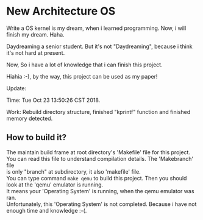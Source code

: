 # New Architecture OS
Write a OS kernel is my dream, when i learned programming. Now, i will finish my dream. Haha.

Daydreaming a senior student. But it's not "Daydreaming", because i think it's not hard at present.

Now, So i have a lot of knowledge that i can finish this project. 

Hiahia :-), by the way, this project can be used as my paper!

Update: 

Time: Tue Oct 23 13:50:26 CST 2018. 

Work: Rebuild directory structure, finished "kprintf" function and finished memory detected.

## How to build it?
The maintain build frame at root directory's 'Makefile' file for this project.</br>
You can read this file to understand compilation details. The 'Makebranch' file</br>
is only "branch" at subdirectory, it also 'makefile' file.</br>
You can type command `make qemu` to build this project. Then you should look at the 'qemu' emulator is running.</br>
It means your 'Operating System' is running, when the qemu emulator was ran.</br>
Unfortunately, this 'Operating System' is not completed. Because i have not enough time and knowledge :-(.</br>
